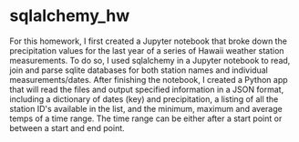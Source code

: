 # sqlalchemy_hw

For this homework, I first created a Jupyter notebook that broke down the precipitation values for the last year of a series of Hawaii weather station measurements. To do so, I used sqlalchemy in a Jupyter notebook to read, join and parse sqlite databases for both station names and individual measurements/dates. After finishing the notebook, I created a Python app that will read the files and output specified information in a JSON format, including a dictionary of dates (key) and precipitation, a listing of all the station ID's available in the list, and the minimum, maximum and average temps of a time range. The time range can be either after a start point or between a start and end point. 